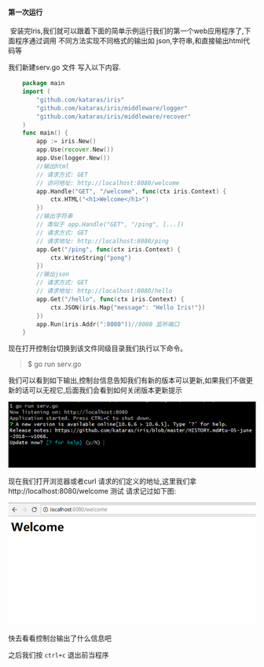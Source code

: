 #### 第一次运行
 &nbsp;安装完Iris,我们就可以跟着下面的简单示例运行我们的第一个web应用程序了,下面程序通过调用
不同方法实现不同格式的输出如 json,字符串,和直接输出html代码等

我们新建serv.go 文件 写入以下内容.
```go
    package main
    import (
        "github.com/kataras/iris"
        "github.com/kataras/iris/middleware/logger"
        "github.com/kataras/iris/middleware/recover"
    )
    func main() {
        app := iris.New()
        app.Use(recover.New())
        app.Use(logger.New())
        //输出html
        // 请求方式: GET
        // 访问地址: http://localhost:8080/welcome
        app.Handle("GET", "/welcome", func(ctx iris.Context) {
            ctx.HTML("<h1>Welcome</h1>")
        })
        //输出字符串
        // 类似于 app.Handle("GET", "/ping", [...])
        // 请求方式: GET
        // 请求地址: http://localhost:8080/ping
        app.Get("/ping", func(ctx iris.Context) {
            ctx.WriteString("pong")
        })
        //输出json
        // 请求方式: GET
        // 请求地址: http://localhost:8080/hello
        app.Get("/hello", func(ctx iris.Context) {
            ctx.JSON(iris.Map{"message": "Hello Iris!"})
        })
        app.Run(iris.Addr(":8080"))//8080 监听端口
    }
```
现在打开控制台切换到该文件同级目录我们执行以下命令。
> $ go run serv.go

我们可以看到如下输出,控制台信息告知我们有新的版本可以更新,如果我们不做更新的话可以无视它,后面我们会看到如何关闭版本更新提示

![run](images\20180707190401.png)

现在我们打开浏览器或者curl 请求的们定义的地址,这里我们拿 http://localhost:8080/welcome 测试
请求记过如下图:

![run2](images\20180707190402.png)

快去看看控制台输出了什么信息吧

之后我们按 `ctrl+c` 退出前当程序


    
    
    
